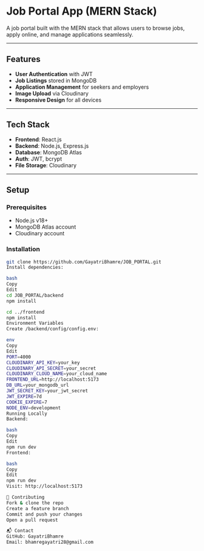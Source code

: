 # Job Portal App (MERN Stack)

A job portal built with the MERN stack that allows users to browse jobs, apply online, and manage applications seamlessly.

---

##  Features

- **User Authentication** with JWT
- **Job Listings** stored in MongoDB
- **Application Management** for seekers and employers
- **Image Upload** via Cloudinary
- **Responsive Design** for all devices

---

##  Tech Stack

- **Frontend**: React.js
- **Backend**: Node.js, Express.js
- **Database**: MongoDB Atlas
- **Auth**: JWT, bcrypt
- **File Storage**: Cloudinary

---

##  Setup

### Prerequisites

- Node.js v18+
- MongoDB Atlas account
- Cloudinary account

### Installation

```bash
git clone https://github.com/GayatriBhamre/JOB_PORTAL.git
Install dependencies:

bash
Copy
Edit
cd JOB_PORTAL/backend
npm install

cd ../frontend
npm install
Environment Variables
Create /backend/config/config.env:

env
Copy
Edit
PORT=4000
CLOUDINARY_API_KEY=your_key
CLOUDINARY_API_SECRET=your_secret
CLOUDINARY_CLOUD_NAME=your_cloud_name
FRONTEND_URL=http://localhost:5173
DB_URL=your_mongodb_url
JWT_SECRET_KEY=your_jwt_secret
JWT_EXPIRE=7d
COOKIE_EXPIRE=7
NODE_ENV=development
Running Locally
Backend:

bash
Copy
Edit
npm run dev
Frontend:

bash
Copy
Edit
npm run dev
Visit: http://localhost:5173

🤝 Contributing
Fork & clone the repo
Create a feature branch
Commit and push your changes
Open a pull request

📬 Contact
GitHub: GayatriBhamre
Email: bhamregayatri28@gmail.com